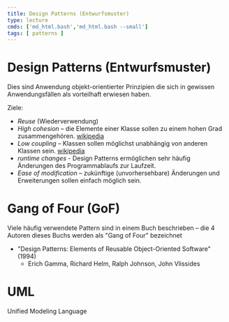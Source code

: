 ```yaml
---
title: Design Patterns (Entwurfsmuster)
type: lecture
cmds: ['md_html.bash','md_html.bash --small']
tags: [ patterns ]
---
```




# Design Patterns (Entwurfsmuster)

Dies sind Anwendung objekt-orientierter Prinzipien die sich in gewissen Anwendungsfällen als vorteilhaft erwiesen haben.

Ziele:

- *Reuse* (Wiederverwendung)
- *High cohesion* – die Elemente einer Klasse sollen zu einem hohen Grad zusammengehören. [wikipedia](https://en.wikipedia.org/wiki/Cohesion_(computer_science))
- *Low coupling* – Klassen sollen möglichst unabhängig von anderen Klassen sein. [wikipedia](https://en.wikipedia.org/wiki/Loose_coupling)
- *runtime changes* - Design Patterns ermöglichen sehr häufig Änderungen des Programmablaufs zur Laufzeit.
- *Ease of modification* – zukünftige (unvorhersehbare) Änderungen und Erweiterungen sollen einfach möglich sein.



# Gang of Four (GoF)

Viele häufig verwendete Pattern sind in einem Buch beschrieben – die 4 Autoren dieses Buchs werden als "Gang of Four" bezeichnet

- "Design Patterns: Elements of Reusable Object-Oriented Software" (1994)
  - Erich Gamma, Richard Helm, Ralph Johnson, John Vlissides



# UML

Unified Modeling Language

